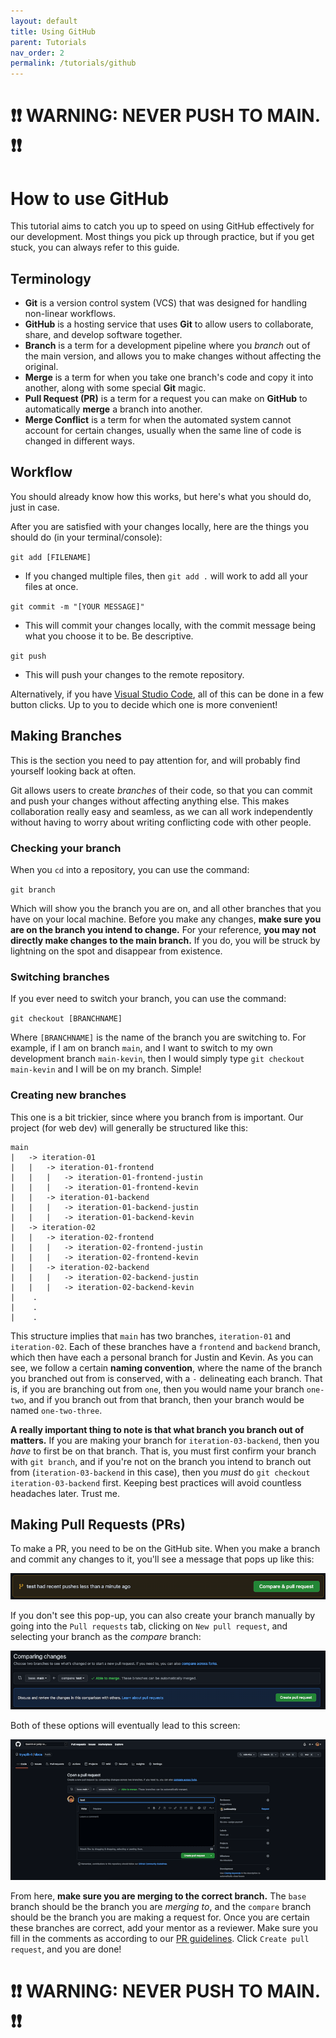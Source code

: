 ```yaml
---
layout: default
title: Using GitHub
parent: Tutorials
nav_order: 2
permalink: /tutorials/github
---
```


# **❗❗ WARNING: NEVER PUSH TO MAIN. ❗❗**

# How to use GitHub

This tutorial aims to catch you up to speed on using GitHub effectively for our development. Most things you pick up through practice, but if you get stuck, you can always refer to this guide.

## Terminology

- **Git** is a version control system (VCS) that was designed for handling non-linear workflows.
- **GitHub** is a hosting service that uses **Git** to allow users to collaborate, share, and develop software together.
- **Branch** is a term for a development pipeline where you *branch* out of the main version, and allows you to make changes without affecting the original.
- **Merge** is a term for when you take one branch's code and copy it into another, along with some special **Git** magic.
- **Pull Request (PR)** is a term for a request you can make on **GitHub** to automatically **merge** a branch into another.
- **Merge Conflict** is a term for when the automated system cannot account for certain changes, usually when the same line of code is changed in different ways.

## Workflow

You should already know how this works, but here's what you should do, just in case.

After you are satisfied with your changes locally, here are the things you should do (in your terminal/console):

`git add [FILENAME]`

- If you changed multiple files, then `git add .` will work to add all your files at once.

`git commit -m "[YOUR MESSAGE]"`

- This will commit your changes locally, with the commit message being what you choose it to be. Be descriptive.

`git push`

- This will push your changes to the remote repository.

Alternatively, if you have [Visual Studio Code](https://code.visualstudio.com/), all of this can be done in a few button clicks. Up to you to decide which one is more convenient!

## Making Branches

This is the section you need to pay attention for, and will probably find yourself looking back at often.

Git allows users to create *branches* of their code, so that you can commit and push your changes without affecting anything else. This makes collaboration really easy and seamless, as we can all work independently without having to worry about writing conflicting code with other people.

### Checking your branch

When you `cd` into a repository, you can use the command:

`git branch`

Which will show you the branch you are on, and all other branches that you have on your local machine. Before you make any changes, **make sure you are on the branch you intend to change.** For your reference, **you may not directly make changes to the main branch.** If you do, you will be struck by lightning on the spot and disappear from existence.

### Switching branches

If you ever need to switch your branch, you can use the command:

`git checkout [BRANCHNAME]`

Where `[BRANCHNAME]` is the name of the branch you are switching to. For example, if I am on branch `main`, and I want to switch to my own development branch `main-kevin`, then I would simply type `git checkout main-kevin` and I will be on my branch. Simple!

### Creating new branches

This one is a bit trickier, since where you branch from is important. Our project (for web dev) will generally be structured like this:
```
main
|   -> iteration-01
|   |   -> iteration-01-frontend
|   |   |   -> iteration-01-frontend-justin
|   |   |   -> iteration-01-frontend-kevin
|   |   -> iteration-01-backend
|   |   |   -> iteration-01-backend-justin
|   |   |   -> iteration-01-backend-kevin
|   -> iteration-02
|   |   -> iteration-02-frontend
|   |   |   -> iteration-02-frontend-justin
|   |   |   -> iteration-02-frontend-kevin
|   |   -> iteration-02-backend
|   |   |   -> iteration-02-backend-justin
|   |   |   -> iteration-02-backend-kevin
|    .
|    .
|    .
```

This structure implies that `main` has two branches, `iteration-01` and `iteration-02`. Each of these branches have a `frontend` and `backend` branch, which then have each a personal branch for Justin and Kevin. As you can see, we follow a certain **naming convention**, where the name of the branch you branched out from is conserved, with a `-` delineating each branch. That is, if you are branching out from `one`, then you would name your branch `one-two`, and if you branch out from that branch, then your branch would be named `one-two-three`.

**A really important thing to note is that what branch you branch out of matters.** If you are making your branch for `iteration-03-backend`, then you *have* to first be on that branch. That is, you must first confirm your branch with `git branch`, and if you're not on the branch you intend to branch out from (`iteration-03-backend` in this case), then you *must* do `git checkout iteration-03-backend` first. Keeping best practices will avoid countless headaches later. Trust me.

## Making Pull Requests (PRs)

To make a PR, you need to be on the GitHub site. When you make a branch and commit any changes to it, you'll see a message that pops up like this:

![prpopup](../assets/prpopup.png)

If you don't see this pop-up, you can also create your branch manually by going into the `Pull requests` tab, clicking on `New pull request`, and selecting your branch as the *compare* branch:

![prmanual](../assets/prmanual.png)

Both of these options will eventually lead to this screen:

![prcreationscreen](../assets/prcreationscreen.png)

From here, **make sure you are merging to the correct branch.** The `base` branch should be the branch you are *merging to*, and the `compare` branch should be the branch you are making a request for. Once you are certain these branches are correct, add your mentor as a reviewer. Make sure you fill in the comments as according to our [PR guidelines](https://trysplit-it.github.io/docs/guidelines/prs). Click `Create pull request`, and you are done!

# **❗❗ WARNING: NEVER PUSH TO MAIN. ❗❗**